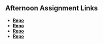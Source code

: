 ## Afternoon Assignment Links

* **[Repo](https://github.com/Bigdaddyjo10/vue_moom_miner.git)**
* **[Repo](https://github.com/Bigdaddyjo10/artgallery.git)**
* **[Repo](https://github.com/Bigdaddyjo10/summer24_gregslist_vue.git)**
* **[Repo](https://github.com/Bigdaddyjo/<ASSIGNMENT_REPO>)**
